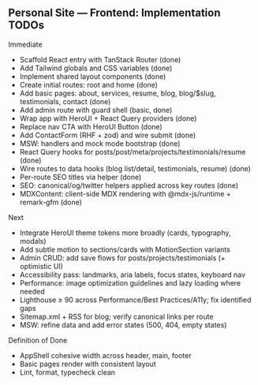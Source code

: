 ## Personal Site — Frontend: Implementation TODOs

Immediate

- Scaffold React entry with TanStack Router (done)
- Add Tailwind globals and CSS variables (done)
- Implement shared layout components (done)
- Create initial routes: root and home (done)
- Add basic pages: about, services, resume, blog, blog/$slug, testimonials, contact (done)
- Add admin route with guard shell (basic, done)
- Wrap app with HeroUI + React Query providers (done)
- Replace nav CTA with HeroUI Button (done)
- Add ContactForm (RHF + zod) and wire submit (done)
- MSW: handlers and mock mode bootstrap (done)
 - React Query hooks for posts/post/meta/projects/testimonials/resume (done)
 - Wire routes to data hooks (blog list/detail, testimonials, resume) (done)
 - Per-route SEO titles via helper (done)
- SEO: canonical/og/twitter helpers applied across key routes (done)
- MDXContent: client-side MDX rendering with @mdx-js/runtime + remark-gfm (done)

Next

- Integrate HeroUI theme tokens more broadly (cards, typography, modals)
- Add subtle motion to sections/cards with MotionSection variants
- Admin CRUD: add save flows for posts/projects/testimonials (+ optimistic UI)
- Accessibility pass: landmarks, aria labels, focus states, keyboard nav
- Performance: image optimization guidelines and lazy loading where needed
- Lighthouse ≥ 90 across Performance/Best Practices/A11y; fix identified gaps
- Sitemap.xml + RSS for blog; verify canonical links per route
- MSW: refine data and add error states (500, 404, empty states)

Definition of Done

- AppShell cohesive width across header, main, footer
- Basic pages render with consistent layout
- Lint, format, typecheck clean


